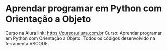 <h1>Aprendar programar em Python com Orientação a Objeto</h1>

Curso na Alura link: https://cursos.alura.com.br
Curso: Aprendar programar em Python com Orientação a Objeto.
Todos os códigos desenvolvido na ferramenta VSCODE.
